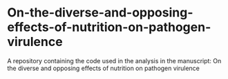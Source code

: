 # On-the-diverse-and-opposing-effects-of-nutrition-on-pathogen-virulence
A repository containing the code used in the analysis in the manuscript: On the diverse and opposing effects of nutrition on pathogen virulence 
